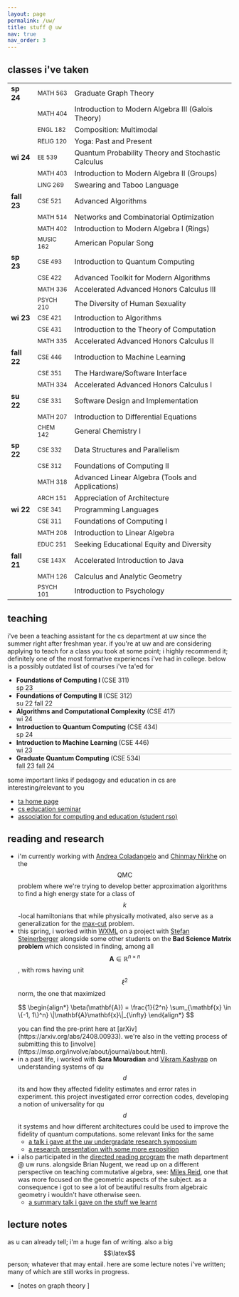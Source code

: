 ```yaml
---
layout: page
permalink: /uw/
title: stuff @ uw
nav: true
nav_order: 3
---
```


## classes i've taken

<table>
  <tr>
    <td><strong>sp 24</strong></td>
    <td><font size="2">MATH 563</font></td>
    <td>Graduate Graph Theory</td>
  </tr>
  <tr>
    <td></td>
    <td><font size="2">MATH 404</font></td>
    <td>Introduction to Modern Algebra III (Galois Theory)</td>
  </tr>
  <tr>
    <td></td>
    <td><font size="2">ENGL 182</font></td>
    <td>Composition: Multimodal</td>
  </tr>
  <tr>
    <td></td>
    <td><font size="2">RELIG 120</font></td>
    <td>Yoga: Past and Present</td>
  </tr>
  <tr>
    <td><strong>wi 24</strong></td>
    <td><font size="2">EE 539</font></td>
    <td>Quantum Probability Theory and Stochastic Calculus</td>
  </tr>
  <tr>
    <td></td>
    <td><font size="2">MATH 403</font></td>
    <td>Introduction to Modern Algebra II (Groups)</td>
  </tr>
  <tr>
    <td></td>
    <td><font size="2">LING 269</font></td>
    <td>Swearing and Taboo Language</td>
  </tr>
  <tr>
    <td><strong>fall 23</strong></td>
    <td><font size="2">CSE 521</font></td>
    <td>Advanced Algorithms</td>
  </tr>
  <tr>
    <td></td>
    <td><font size="2">MATH 514</font></td>
    <td>Networks and Combinatorial Optimization</td>
  </tr>
  <tr>
    <td></td>
    <td><font size="2">MATH 402</font></td>
    <td>Introduction to Modern Algebra I (Rings)</td>
  </tr>
  <tr>
    <td></td>
    <td><font size="2">MUSIC 162</font></td>
    <td>American Popular Song</td>
  </tr>
  <tr>
    <td><strong>sp 23</strong></td>
    <td><font size="2">CSE 493</font></td>
    <td>Introduction to Quantum Computing</td>
  </tr>
  <tr>
    <td></td>
    <td><font size="2">CSE 422</font></td>
    <td>Advanced Toolkit for Modern Algorithms</td>
  </tr>
  <tr>
    <td></td>
    <td><font size="2">MATH 336</font></td>
    <td>Accelerated Advanced Honors Calculus III</td>
  </tr>
  <tr>
    <td></td>
    <td><font size="2">PSYCH 210</font></td>
    <td>The Diversity of Human Sexuality</td>
  </tr>
  <tr>
    <td><strong>wi 23</strong></td>
    <td><font size="2">CSE 421</font></td>
    <td>Introduction to Algorithms</td>
  </tr>
  <tr>
    <td></td>
    <td><font size="2">CSE 431</font></td>
    <td>Introduction to the Theory of Computation</td>
  </tr>
  <tr>
    <td></td>
    <td><font size="2">MATH 335</font></td>
    <td>Accelerated Advanced Honors Calculus II</td>
  </tr>
  <tr>
    <td><strong>fall 22</strong></td>
    <td><font size="2">CSE 446</font></td>
    <td>Introduction to Machine Learning</td>
  </tr>
  <tr>
    <td></td>
    <td><font size="2">CSE 351</font></td>
    <td>The Hardware/Software Interface</td>
  </tr>
  <tr>
    <td></td>
    <td><font size="2">MATH 334</font></td>
    <td>Accelerated Advanced Honors Calculus I</td>
  </tr>
  <tr>
    <td><strong>su 22</strong></td>
    <td><font size="2">CSE 331</font></td>
    <td>Software Design and Implementation</td>
  </tr>
  <tr>
    <td></td>
    <td><font size="2">MATH 207</font></td>
    <td>Introduction to Differential Equations</td>
  </tr>
  <tr>
    <td></td>
    <td><font size="2">CHEM 142</font></td>
    <td>General Chemistry I</td>
  </tr>
  <tr>
    <td><strong>sp 22</strong></td>
    <td><font size="2">CSE 332</font></td>
    <td>Data Structures and Parallelism</td>
  </tr>
  <tr>
    <td></td>
    <td><font size="2">CSE 312</font></td>
    <td>Foundations of Computing II</td>
  </tr>
  <tr>
    <td></td>
    <td><font size="2">MATH 318</font></td>
    <td>Advanced Linear Algebra (Tools and Applications)</td>
  </tr>
  <tr>
    <td></td>
    <td><font size="2">ARCH 151</font></td>
    <td>Appreciation of Architecture</td>
  </tr>
  <tr>
    <td><strong>wi 22</strong></td>
    <td><font size="2">CSE 341</font></td>
    <td>Programming Languages</td>
  </tr>
  <tr>
    <td></td>
    <td><font size="2">CSE 311</font></td>
    <td>Foundations of Computing I</td>
  </tr>
  <tr>
    <td></td>
    <td><font size="2">MATH 208</font></td>
    <td>Introduction to Linear Algebra</td>
  </tr>
  <tr>
    <td></td>
    <td><font size="2">EDUC 251</font></td>
    <td>Seeking Educational Equity and Diversity</td>
  </tr>
  <tr>
    <td><strong>fall 21</strong></td>
    <td><font size="2">CSE 143X</font></td>
    <td>Accelerated Introduction to Java</td>
  </tr>
  <tr>
    <td></td>
    <td><font size="2">MATH 126</font></td>
    <td>Calculus and Analytic Geometry</td>
  </tr>
  <tr>
    <td></td>
    <td><font size="2">PSYCH 101</font></td>
    <td>Introduction to Psychology</td>
  </tr>
</table>


## teaching

i've been a teaching assistant for the cs department at uw since the summer right after freshman year. if you're at uw and are considering applying to teach for a class you took at some point; i highly recommend it; definitely one of the most formative experiences i've had in college. below is a possibly outdated list of courses i've ta'ed for

<ul class="list-group list-group-flush" style="background-color: transparent; border: none; list-style-type: disc; padding-left: 20px;">
  <li class="list-group-item d-flex justify-content-between align-items-center" style="background-color: transparent; border: none; border-bottom: 1px solid #ccc;">
    <strong>Foundations of Computing I </strong>(CSE 311)
    <div>
      <span class="badge bg-info text-dark">sp 23</span>
    </div>
  </li>
  <li class="list-group-item d-flex justify-content-between align-items-center" style="background-color: transparent; border: none; border-bottom: 1px solid #ccc;">
    <strong>Foundations of Computing II </strong>(CSE 312)
    <div>
      <span class="badge bg-info text-dark">su 22</span>
      <span class="badge bg-info text-dark">fall 22</span>
    </div>
  </li>
  <li class="list-group-item d-flex justify-content-between align-items-center" style="background-color: transparent; border: none; border-bottom: 1px solid #ccc;">
    <strong>Algorithms and Computational Complexity </strong>(CSE 417)
    <div>
      <span class="badge bg-info text-dark">wi 24</span>
    </div>
  </li>
  <li class="list-group-item d-flex justify-content-between align-items-center" style="background-color: transparent; border: none; border-bottom: 1px solid #ccc;">
    <strong>Introduction to Quantum Computing </strong>(CSE 434)
    <div>
      <span class="badge bg-info text-dark">sp 24</span>
    </div>
  </li>
  <li class="list-group-item d-flex justify-content-between align-items-center" style="background-color: transparent; border: none; border-bottom: 1px solid #ccc;">
    <strong>Introduction to Machine Learning </strong>(CSE 446)
    <div>
      <span class="badge bg-info text-dark">wi 23</span>
    </div>
  </li>
  <li class="list-group-item d-flex justify-content-between align-items-center" style="background-color: transparent; border: none; border-bottom: 1px solid #ccc;">
    <strong>Graduate Quantum Computing </strong>(CSE 534)
    <div>
      <span class="badge bg-info text-dark">fall 23</span>
      <span class="badge bg-info text-dark">fall 24</span>
    </div>
  </li>
</ul>

some important links if pedagogy and education in cs are interesting/relevant to you

- [ta home page](https://www.cs.washington.edu/students/ta/ugrad/how_to_apply)
- [cs education seminar](https://courses.cs.washington.edu/courses/cse590e/)
- [association for computing and education (student rso)](https://uwace.vercel.app/)

## reading and research

- i'm currently working with [Andrea Coladangelo](https://www.andreacoladangelo.com/) and [Chinmay Nirkhe](https://homes.cs.washington.edu/~nirkhe/) on the $$\textsf{QMC}$$ problem where we're trying to develop better approximation algorithms to find a high energy state for a class of $$k$$-local hamiltonians that while physically motivated, also serve as a generalization for the [max-cut](https://en.wikipedia.org/wiki/Maximum_cut) problem. 
- this spring, i worked within [WXML](https://wxml.math.washington.edu/) on a project with [Stefan Steinerberger](https://math.washington.edu/people/stefan-steinerberger) alongside some other students on the **Bad Science Matrix problem** which consisted in finding, among all $$\mathbf{A} \in \mathbb{R}^{n \times n}$$, with rows having unit $$\ell^2$$ norm, the one that maximized 
  <p style = "overflow-x:auto">
  $$
  \begin{align*}
    \beta(\mathbf{A}) = \frac{1}{2^n} \sum_{\mathbf{x} \in \{-1, 1\}^n} \|\mathbf{A}\mathbf{x}\|_{\infty}
  \end{align*}
  $$
  </p>
  you can find the pre-print here at [arXiv](https://arxiv.org/abs/2408.00933). we're also in the vetting process of submitting this to [involve](https://msp.org/involve/about/journal/about.html).
- in a past life, i worked with **Sara Mouradian** and [Vikram Kashyap](https://vikramkashyap.com/) on understanding systems of qu$$d$$its and how they affected fidelity estimates and error rates in experiment. this project investigated error correction codes, developing a notion of universality for qu$$d$$it systems and how different architectures could be used to improve the fidelity of quantum computations. some relevant links for the same 
  - [a talk i gave at the uw undergradate research symposium](/assets/pdf/errorEstimates.pdf)
  - [a research presentation with some more exposition](/assets/pdf/research_presentation.pdf)
- i also participated in the [directed reading program](https://sites.uw.edu/wdrp/) the math department @ uw runs. alongside Brian Nugent, we read up on a different perspective on teaching commutative algebra, see: [Miles Reid](https://en.wikipedia.org/wiki/Miles_Reid), one that was more focused on the geometric aspects of the subject. as a consequence i got to see a lot of beautiful results from algebraic geometry i wouldn't have otherwise seen. 
  - [a summary talk i gave on the stuff we learnt](/assets/pdf/commutative_algebra.pdf)

## lecture notes 
as u can already tell; i'm a huge fan of writing. also a big $$\latex$$ person; whatever that may entail. here are some lecture notes i've written; many of which are still works in progress.

- [notes on graph theory ]